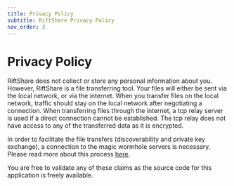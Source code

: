 ```yaml
---
title: Privacy Policy
subtitle: RiftShare Privacy Policy
nav_order: 3
---
```

<script defer data-domain="riftshare.app" src="https://data.riftshare.app/js/plausible.js"></script>

# Privacy Policy


RiftShare does not collect or store any personal information about you. However, RiftShare is a file transferring tool. Your files will either be sent via the local network, or via the internet. When you transfer files on the local network, traffic should stay on the local network after negotiating a connection. When transferring files through the internet, a tcp relay server is used if a direct connection cannot be established. The tcp relay does not have access to any of the transferred data as it is encrypted. 

In order to facilitate the file transfers (discoverability and private key exchange), a connection to the magic wormhole servers is necessary. Please read more about this process [here](https://magic-wormhole.readthedocs.io/en/latest/file-transfer-protocol.html). 

You are free to validate any of these claims as the source code for this application is freely available. 
